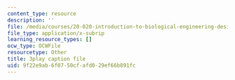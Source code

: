 ```yaml
---
content_type: resource
description: ''
file: /media/courses/20-020-introduction-to-biological-engineering-design-spring-2009/9f22e9ab6f0750cfafd029ef66b891fc_CUrlh0yrQ8s.vtt
file_type: application/x-subrip
learning_resource_types: []
ocw_type: OCWFile
resourcetype: Other
title: 3play caption file
uid: 9f22e9ab-6f07-50cf-afd0-29ef66b891fc
---
```

